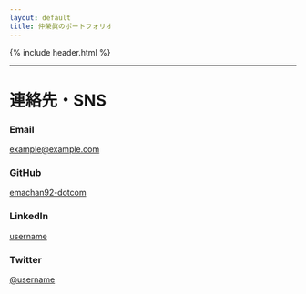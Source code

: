 ```yaml
---
layout: default
title: 仲榮眞のポートフォリオ
---
```

{% include header.html %}

---
# 連絡先・SNS

<div class="contact-container">

<!-- メール -->
<div class="contact-card">
  <i class="fas fa-envelope fa-2x"></i>
  <h3>Email</h3>
  <p><a href="mailto:example@example.com">example@example.com</a></p>
</div>

<!-- GitHub -->
<div class="contact-card">
  <i class="fab fa-github fa-2x"></i>
  <h3>GitHub</h3>
  <p><a href="https://github.com/emachan92-dotcom" target="_blank">emachan92-dotcom</a></p>
</div>

<!-- LinkedIn -->
<div class="contact-card">
  <i class="fab fa-linkedin fa-2x"></i>
  <h3>LinkedIn</h3>
  <p><a href="https://www.linkedin.com/in/username" target="_blank">username</a></p>
</div>

<!-- Twitter -->
<div class="contact-card">
  <i class="fab fa-twitter fa-2x"></i>
  <h3>Twitter</h3>
  <p><a href="https://twitter.com/username" target="_blank">@username</a></p>
</div>

</div>

